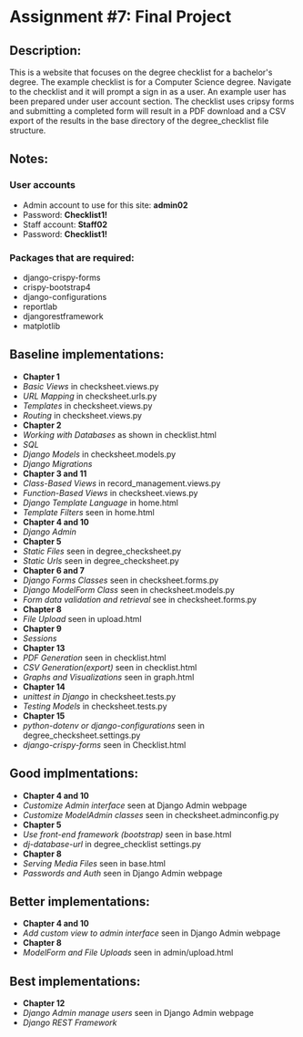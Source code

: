 # Assignment #7: Final Project
## Description:
This is a website that focuses on the degree checklist for a bachelor's degree. The example checklist is for a Computer Science degree. 
Navigate to the checklist and it will prompt a sign in as a user. An example user has been prepared under user account section. The checklist uses cripsy forms and submitting a completed form will result in a PDF download and a CSV export of the results in the base directory of the degree_checklist file structure.
## Notes:
### User accounts
- Admin account to use for this site: **admin02**
- Password: **Checklist1!**
- Staff account: **Staff02**
- Password: **Checklist1!**

### Packages that are required:
- django-crispy-forms
- crispy-bootstrap4
- django-configurations
- reportlab
- djangorestframework
- matplotlib
  
## Baseline implementations:
- **Chapter 1**
- *Basic Views* in checksheet.views.py
- *URL Mapping* in checksheet.urls.py
- *Templates* in checksheet.views.py
- *Routing* in checksheet.views.py
- **Chapter 2**
- *Working with Databases* as shown in checklist.html
- *SQL* 
- *Django Models* in checksheet.models.py
- *Django Migrations* 
- **Chapter 3 and 11**				
- *Class-Based Views*	in record_management.views.py		
- *Function-Based Views* in checksheet.views.py
- *Django Template Language* in home.html
- *Template Filters* seen in home.html		
- **Chapter 4 and 10**				
- *Django Admin*   
- **Chapter 5**				
- *Static Files* seen in degree_checksheet.py		
- *Static Urls* seen in degree_checksheet.py			
- **Chapter 6 and 7**				
- *Django Forms Classes* seen in checksheet.forms.py
- *Django ModelForm Class* seen in checksheet.models.py
- *Form data validation and retrieval* see in checksheet.forms.py		
- **Chapter 8**
- *File Upload* seen in upload.html			
- **Chapter 9**
- *Sessions* 
- **Chapter 13**
- *PDF Generation* seen in checklist.html
- *CSV Generation(export)* seen in checklist.html
- *Graphs and Visualizations* seen in graph.html
- **Chapter 14**
- *unittest in Django* in checksheet.tests.py
- *Testing Models* in checksheet.tests.py
- **Chapter 15**
- *python-dotenv or django-configurations* seen in degree_checksheet.settings.py
- *django-crispy-forms* seen in Checklist.html 	

## Good implmentations:
- **Chapter 4 and 10**
- *Customize Admin interface* seen at Django Admin webpage
- *Customize ModelAdmin classes* seen in checksheet.adminconfig.py
- **Chapter 5**
- *Use front-end framework (bootstrap)* seen in base.html
- *dj-database-url* in degree_checklist settings.py
- **Chapter 8**
- *Serving Media Files* seen in base.html
- *Passwords and Auth* seen in Django Admin webpage
## Better implementations:
- **Chapter 4 and 10**
- *Add custom view to admin interface* seen in Django Admin webpage
- **Chapter 8**
- *ModelForm and File Uploads* seen in admin/upload.html

## Best implementations:
- **Chapter 12**
- *Django Admin manage users* seen in Django Admin webpage
- *Django REST Framework* 
